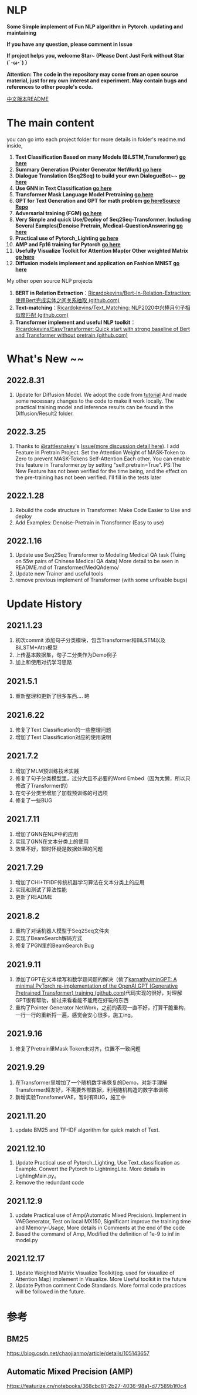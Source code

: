 # NLP

**Some Simple implement of Fun NLP algorithm in Pytorch. updating and maintaining**

**If you have any question, please comment in Issue**

**If project helps you, welcome Star~ (Please Dont Just Fork without Star (´･ω･`) ）**

**Attention: The code in the repository may come from an open source material, just for my own interest and experiment. May contain bugs and references to other people's code.**

[中文版本README](https://github.com/Ricardokevins/Kevinpro-NLP-demo/blob/main/Chinese.md)

# The main content

you can go into each project folder for more details in folder's readme.md inside,  

1. **Text Classification Based on many Models (BiLSTM,Transformer)  [go here](https://github.com/Ricardokevins/Kevinpro-NLP-demo/tree/main/TextClassification)**
2. **Summary Generation (Pointer Generator NetWork)  [go here](https://github.com/Ricardokevins/Kevinpro-NLP-demo/tree/main/PGNSum)**
3. **Dialogue Translation (Seq2Seq) to build your own DialogueBot~~  [go here](https://github.com/Ricardokevins/Kevinpro-NLP-demo/tree/main/ChatBotEnglish)**
4. **Use GNN in Text Classification  [go here](https://github.com/Ricardokevins/Kevinpro-NLP-demo/tree/main/GNN)**
5. **Transformer Mask Language Model Pretraining  [go here](https://github.com/Ricardokevins/Kevinpro-NLP-demo/tree/main/Pretrain)**
6. **GPT for Text Generation and GPT for math problem  [go here](https://github.com/Ricardokevins/Kevinpro-NLP-demo/tree/main/GPT)[Source Repo](https://github.com/karpathy/minGPT)**
7. **Adversarial training (FGM)  [go here](https://github.com/Ricardokevins/Kevinpro-NLP-demo/blob/main/TextClassification/Attack.py)**
8. **Very Simple and quick Use/Deploy of Seq2Seq-Transformer. Including Several Eamples(Denoise Pretrain, Medical-QuestionAnswering  [go here](https://github.com/Ricardokevins/Kevinpro-NLP-demo/tree/main/Transformer)**
9. **Practical use of Pytorch_Lighting  [go here](https://github.com/Ricardokevins/Kevinpro-NLP-demo/blob/main/TextClassification/LightingMain.py)**
10. **AMP and Fp16 training for Pytorch  [go here](https://github.com/Ricardokevins/Kevinpro-NLP-demo/blob/main/VAEGenerator/transformerBased.py)**
11. **Usefully Visualize Toolkit for Attention Map(or Other weighted Matrix  [go here](https://github.com/Ricardokevins/Kevinpro-NLP-demo/tree/main/Visualize)**
12. **Diffusion models implement and application on Fashion MNIST  [go here](https://github.com/Ricardokevins/Kevinpro-NLP-demo/tree/main/Diffusion)**

My other open source NLP projects

1. **BERT in Relation Extraction**：[Ricardokevins/Bert-In-Relation-Extraction: 使用Bert完成实体之间关系抽取 (github.com)](https://github.com/Ricardokevins/Bert-In-Relation-Extraction)
2. **Text-matching**：[Ricardokevins/Text_Matching: NLP2020中兴捧月句子相似度匹配 (github.com)](https://github.com/Ricardokevins/Text_Matching)
3. **Transformer implement and useful NLP toolkit**：[Ricardokevins/EasyTransformer: Quick start with strong baseline of Bert and Transformer without pretrain (github.com)](https://github.com/Ricardokevins/EasyTransformer)

# What's New ~~
## 2022.8.31
1. Update for Diffusion Model. We adopt the code from [tutorial](https://huggingface.co/blog/annotated-diffusion) And made some necessary changes to the code to make it work locally. The practical training model and inference results can be found in the Diffusion/Result2 folder.
## 2022.3.25
1. Thanks to [@rattlesnakey](https://github.com/rattlesnakey)'s [Issue(more discussion detail here)](https://github.com/Ricardokevins/Kevinpro-NLP-demo/issues/15). I add Feature in Pretrain Project. Set the Attention Weight of MASK-Token to Zero to prevent MASK-Tokens Self-Attention Each other. You can enable this feature in Transformer.py by setting "self.pretrain=True". PS:The New Feature has not been verified for the time being, and the effect on the pre-training has not been verified. I'll fill in the tests later
## 2022.1.28
1. Rebuild the code structure in Transformer. Make Code Easier to Use and deploy
2. Add Examples: Denoise-Pretrain in Transformer (Easy to use)
## 2022.1.16
1. Update use Seq2Seq Transformer to Modeling Medical QA task   (Tuing on 55w pairs of Chinese Medical QA data) More detail to be seen in README.md of Transformer/MedQAdemo/
2. Update new Trainer and useful tools
3. remove previous implement of Transformer (with some unfixable bugs)






# Update History

## 2021.1.23

 1. 初次commit 添加句子分类模块，包含Transformer和BiLSTM以及BiLSTM+Attn模型
 2. 上传基本数据集，句子二分类作为Demo例子
 3. 加上和使用对抗学习思路

## 2021.5.1

1. 重新整理和更新了很多东西.... 略

## 2021.6.22

1. 修复了Text Classification的一些整理问题
2. 增加了Text Classification对应的使用说明

## 2021.7.2

1. 增加了MLM预训练技术实践
2. 修复了句子分类模型里，过分大且不必要的Word Embed（因为太懒，所以只修改了Transformer的）
3. 在句子分类里增加了加载预训练的可选项
4. 修复了一些BUG

## 2021.7.11

1. 增加了GNN在NLP中的应用
2. 实现了GNN在文本分类上的使用
3. 效果不好，暂时怀疑是数据处理的问题

## 2021.7.29

1. 增加了CHI+TFIDF传统机器学习算法在文本分类上的应用
2. 实现和测试了算法性能
3. 更新了README

## 2021.8.2

1. 重构了对话机器人模型于Seq2Seq文件夹
2. 实现了BeamSearch解码方式
3. 修复了PGN里的BeamSearch Bug

## 2021.9.11

1. 添加了GPT在文本续写和数学题问题的解决（偷了[karpathy/minGPT: A minimal PyTorch re-implementation of the OpenAI GPT (Generative Pretrained Transformer) training (github.com)](https://github.com/karpathy/minGPT)代码实现的很好，对理解GPT很有帮助，偷过来看看能不能用在好玩的东西
2. 重构了Pointer Generator NetWork，之前的表现一直不好，打算干脆重构，一行一行的重新捋一遍，感觉会安心很多。施工ing。

## 2021.9.16

1. 修复了Pretrain里Mask Token未对齐，位置不一致问题

## 2021.9.29

1. 在Transformer里增加了一个随机数字串恢复的Demo，对新手理解Transformer超友好，不需要外部数据，利用随机构造的数字串训练
2. 新增实验TransfomerVAE，暂时有BUG，施工中

## 2021.11.20

1. update BM25 and TF-IDF algorithm for quick match of Text.

## 2021.12.10

1. Update Practical use of Pytorch_Lighting, Use Text_classification as Example. Convert the Pytorch to LightningLite. More details in LightingMain.py。
2. Remove the redundant code

## 2021.12.9

1. update Practical use of Amp(Automatic Mixed Precision). Implement in VAEGenerator, Test on local MX150, Significant improve the training time and  Memory-Usage, More details in Comments at the end of the code
2. Based the command of Amp, Modified the definition of 1e-9 to inf in model.py

## 2021.12.17

1. Update Weighted Matrix Visualize Toolkit(eg. used for visualize of Attention Map) implement in Visualize. More Useful toolkit in the future
2. Update Python comment Code Standards. More formal code practices will be followed in the future.



# 参考

## BM25

<https://blog.csdn.net/chaojianmo/article/details/105143657>

## Automatic Mixed Precision (AMP)

<https://featurize.cn/notebooks/368cbc81-2b27-4036-98a1-d77589b1f0c4>
